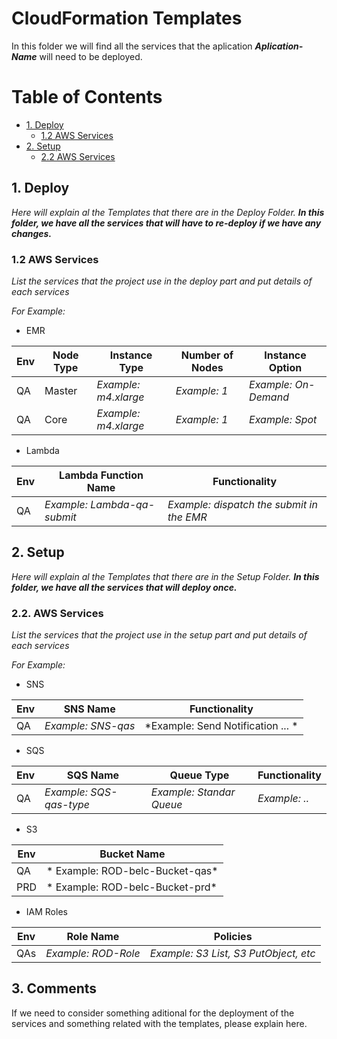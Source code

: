 # CloudFormation Templates
In this folder we will find all the services that the aplication ***Aplication-Name*** will need to be deployed.

# Table of Contents

* [1. Deploy](1-Deploy)
  * [1.2 AWS Services](1.2-AWS-Services)
* [2. Setup](2-Setup)
  * [2.2 AWS Services](2.2-AWS-Services)


## 1. Deploy

*Here will explain al the Templates that there are in the Deploy Folder.*
***In this folder, we have all the services that will have to re-deploy if we have any changes.***

### 1.2 AWS Services

*List the services that the project use in the deploy part and put details of each services*

*For Example:*

* EMR

|Env|Node Type|Instance Type|Number of Nodes|Instance Option
|----|---|---------|-----|------|
|QA|Master|*Example: m4.xlarge*|*Example: 1*|*Example: On-Demand*|
|QA|Core|*Example: m4.xlarge*|*Example: 1*|*Example: Spot*|


* Lambda

|Env|Lambda Function Name|Functionality|
|---|--------------------|-------------|
|QA|*Example: Lambda-qa-submit*|*Example: dispatch the submit in the EMR*|



## 2. Setup

*Here will explain al the Templates that there are in the Setup Folder.*
***In this folder, we have all the services that will deploy once.***

### 2.2. AWS Services

*List the services that the project use in the setup part and put details of each services*

*For Example:*

* SNS

|Env|SNS Name|Functionality|
|---|--------------------|-------------|
|QA|*Example: SNS-qas*|*Example: Send Notification ... *|


* SQS


|Env|SQS Name| Queue Type|Functionality|
|---|--------|-----------|-------------|
|QA|*Example: SQS-qas-type*|*Example: Standar Queue*|*Example: ..*|


* S3


|Env|Bucket Name|
|---|-----------|
|QA|* Example: ROD-belc-Bucket-qas*|
|PRD|* Example: ROD-belc-Bucket-prd*|


* IAM Roles

|Env|Role Name|Policies|
|---|--------|-----|
|QAs|*Example: ROD-Role*|*Example: S3 List, S3 PutObject, etc*|

## 3. Comments

If we need to consider something aditional for the deployment of the services and something related with the templates, please explain here.
